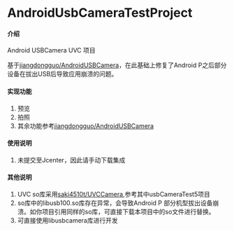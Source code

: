 # AndroidUsbCameraTestProject

#### 介绍
Android USBCamera UVC 项目

基于[jiangdongguo/AndroidUSBCamera](https://github.com/jiangdongguo/AndroidUSBCamera)，在此基础上修复了Android P之后部分设备在拔出USB后导致应用崩溃的问题。

#### 实现功能

1. 预览
2. 拍照
3. 其余功能参考[jiangdongguo/AndroidUSBCamera](https://github.com/jiangdongguo/AndroidUSBCamera)

#### 使用说明

1. 未提交至Jcenter，因此请手动下载集成

#### 其他说明

1. UVC so库采用[saki4510t/UVCCamera](https://github.com/saki4510t/UVCCamera),参考其中usbCameraTest5项目
2. so库中的libusb100.so库存在异常，会导致Android P 部分机型拔出设备崩溃。如你项目引用同样的so库，可直接下载本项目中的so文件进行替换。
3. 可直接使用libusbcamera库进行开发